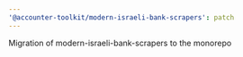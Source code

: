 ```yaml
---
'@accounter-toolkit/modern-israeli-bank-scrapers': patch
---
```


Migration of modern-israeli-bank-scrapers to the monorepo
